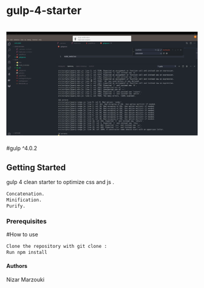 # gulp-4-starter
 
# <img src="media/screenshot.png" width="530">
#gulp ^4.0.2

## Getting Started
gulp 4 clean starter to optimize css and js . 
```
Concatenation.
Minification.
Purify.
```
### Prerequisites

#How to use
```
Clone the repository with git clone : 
Run npm install
```
#### Authors
Nizar Marzouki
